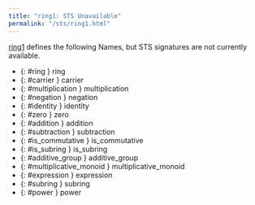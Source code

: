 ```yaml
---
title: "ring1: STS Unavailable"
permalink: "/sts/ring1.html"
---
```






[ring1](/cd/ring1)
defines the following Names, but STS signatures are not currently available.


 *  {: #ring } ring
 *  {: #carrier } carrier
 *  {: #multiplication } multiplication
 *  {: #negation } negation
 *  {: #identity } identity
 *  {: #zero } zero
 *  {: #addition } addition
 *  {: #subtraction } subtraction
 *  {: #is_commutative } is_commutative
 *  {: #is_subring } is_subring
 *  {: #additive_group } additive_group
 *  {: #multiplicative_monoid } multiplicative_monoid
 *  {: #expression } expression
 *  {: #subring } subring
 *  {: #power } power